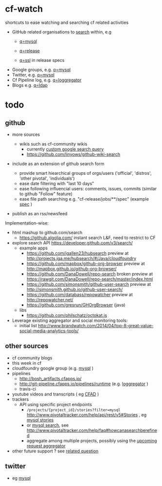 # cf-watch
shortcuts to ease watching and searching cf related activities 

* GitHub related organisations to [search](https://github.com/search/advanced?q=mysql+user%3Acloudfoundry+user%3Acloudfoundry-incubator+user%3Acloudfoundry-community+user%3Acloudfoundry-samples+user%3Apivotal-cf+user%3Acf-platform-eng+user%3APivotal-Field-Engineering+user%3Apivotalservices+user%3Apivotal-cf-workshop+user%3Apivotal-cf-experimental+user%3Acf-services+user%3Apcf-guides+user%3Apivotalsoftware+user%3Apivotal-cf-workshop+user%3APivotal-CF-Support+user%3Acfmobile+user%3Apivotal-lattice+user%3APivotal-Solutions+user%3Astarkandwayne+user%3AAltoros+user%3AActiveState+user%3ACloudCredo+user%3AIBM-Bluemix+user%3Aippontech+user%3Alogsearch+user%3Aspring+user%3Aspring-projects+user%3Aspring-guides+user%3Aspgreenberg+user%3Amstine+user%3Ajoshlong+user%3Amheath+user%3Ayoungm&ref=searchresults&type=Repositories&utf8=%E2%9C%93) within, e.g
   * [q=mysql](https://github.com/search?utf8=%E2%9C%93&q=mysql+user%3Acloudfoundry+user%3Acloudfoundry-incubator+user%3Acloudfoundry-community+user%3Acloudfoundry-samples+user%3Apivotal-cf+user%3Acf-platform-eng+user%3APivotal-Field-Engineering+user%3Apivotalservices+user%3Apivotal-cf-workshop+user%3Apivotal-cf-experimental+user%3Acf-services+user%3Apcf-guides+user%3Apivotalsoftware+user%3Apivotal-cf-workshop+user%3APivotal-CF-Support+user%3Acfmobile+user%3Apivotal-lattice+user%3APivotal-Solutions+user%3Astarkandwayne+user%3AAltoros+user%3AActiveState+user%3ACloudCredo+user%3AIBM-Bluemix+user%3Aippontech+user%3Alogsearch+user%3Aspring+user%3Aspring-projects+user%3Aspring-guides+user%3Aspgreenberg+user%3Amstine+user%3Ajoshlong+user%3Amheath+user%3Ayoungm&type=Repositories&ref=advsearch&l=)
   * [q=release](https://github.com/search?o=desc&q=release+user%3Acloudfoundry+user%3Acloudfoundry-incubator+user%3Acloudfoundry-community+user%3Acloudfoundry-samples+user%3Apivotal-cf+user%3Acf-platform-eng+user%3APivotal-Field-Engineering+user%3Apivotalservices+user%3Apivotal-cf-workshop+user%3Apivotal-cf-experimental+user%3Acf-services+user%3Apcf-guides+user%3Apivotalsoftware+user%3Apivotal-cf-workshop+user%3APivotal-CF-Support+user%3Acfmobile+user%3Apivotal-lattice+user%3APivotal-Solutions+user%3Astarkandwayne+user%3AAltoros+user%3AActiveState+user%3ACloudCredo+user%3AIBM-Bluemix+user%3Aippontech+user%3Alogsearch+user%3Aspring+user%3Aspring-projects+user%3Aspring-guides+user%3Aspgreenberg+user%3Amstine+user%3Ajoshlong+user%3Amheath+user%3Ayoungm&ref=searchresults&s=updated&type=Repositories&utf8=%E2%9C%93)

   * [q=ssl](https://github.com/search?utf8=%E2%9C%93&q=ssl+description+path%3Ajobs%2F+user%3Acloudfoundry+user%3Acloudfoundry-incubator+user%3Acloudfoundry-community+user%3Acloudfoundry-samples+user%3Apivotal-cf+user%3Acf-platform-eng+user%3APivotal-Field-Engineering+user%3Apivotalservices+user%3Apivotal-cf-workshop+user%3Apivotal-cf-experimental+user%3Acf-services+user%3Apcf-guides+user%3Apivotalsoftware+user%3Apivotal-cf-workshop+user%3APivotal-CF-Support+user%3Acfmobile+user%3Apivotal-lattice+user%3APivotal-Solutions+user%3Astarkandwayne+user%3AAltoros+user%3AActiveState+user%3ACloudCredo+user%3AIBM-Bluemix+user%3Aippontech+user%3Alogsearch+user%3Aspring+user%3Aspring-projects+user%3Aspring-guides+user%3Aspgreenberg+user%3Amstine+user%3Ajoshlong+user%3Amheath+user%3Ayoungm&type=Code&ref=searchresults) in release specs
* Google groups, e.g. [q=mysql](https://groups.google.com/a/cloudfoundry.org/forum/?fromgroups=#!topicsearch/mysql)
* Twitter, e.g. [q=mysql](https://twitter.com/search?q=mysql%20cloudfoundry&src=typd)
* Cf Pipeline log, e.g. [q=loggregator](https://www.google.fr/search?q=site:git-pipeline.cfapps.io+routing-api&ie=utf-8&oe=utf-8&gws_rd=cr&ei=QFcJVdXVA8u07gb__4DwBA#q=site:git-pipeline.cfapps.io+loggregator)
* Blogs e.g. [q=ldap](https://www.google.fr/search?q=ldap+site:blog.pivotal.io+OR+site:http://www.thisweekincf.com)   
# todo

## github

* more sources
  * wikis such as cf-community wikis
    * currently [custom google search query](https://github.com/cloudfoundry-community/cf-docs-contrib/wiki/Search)
    * https://github.com/linyows/github-wiki-search
    

* include as an extension of github search form
   * provide smart hiearchical groups of orgs/users ('official', 'distros', 'other pivotal', 'individuals')
   * ease date filtering with "last 10 days" 
   * ease following influencial users: comments, issues, commits (similar to github "Follow" feature)
   * ease file path searching e.g. "cf-release/jobs/**/spec" (example [spec](https://github.com/cloudfoundry/cf-release/blob/962d606ab8260f25af2c7ef335bd74b9e18a7169/jobs/login/spec#L28) )
* publish as an rss/newsfeed

Implementation-wise:
* html mashup to github.com/search
   * https://github.algolia.com/ instant search L&F, need to restrict to CF
* explore search API https://developer.github.com/v3/search/
   * example apps
     * https://github.com/jgallen23/hubsearch preview at http://projects.jga.me/hubsearch/#/Java/cloudfoundry
     * https://github.com/mapbox/github-org-browser preview at http://mapbox.github.io/github-org-browser/
     * https://github.com/DanaDowell/repo-search broken preview at https://rawgit.com/DanaDowell/repo-search/master/index.html
     * https://github.com/simonsmith/github-user-search preview at http://simonsmith.github.io/github-user-search/
     * https://github.com/databass/repowatcher preview at http://repowatcher.net/
     * https://github.com/gresrun/GHOrgBrowser (java)
   * libs
     * https://github.com/philschatz/octokat.js
* Leverage existing aggregator and social monitoring tools:
  *  initial list http://www.brandwatch.com/2014/04/top-8-great-value-social-media-analytics-tools/

## other sources

* cf community blogs
* this week in cf
* cloudfoundry google group (e.g. [mysql](https://groups.google.com/a/cloudfoundry.org/forum/?fromgroups=#!topicsearch/mysql) )
* pipelines
   * http://bosh_artifacts.cfapps.io/
   * http://git-pipeline.cfapps.io/pipelines/runtime (e.g. [loggregator](https://www.google.fr/search?q=site:git-pipeline.cfapps.io+routing-api&ie=utf-8&oe=utf-8&gws_rd=cr&ei=QFcJVdXVA8u07gb__4DwBA#q=site:git-pipeline.cfapps.io+loggregator) )
   * travis-ci
* youtube videos and transcripts ( eg [CFAD](https://www.youtube.com/api/timedtext?sparams=asr_langs%2Ccaps%2Cv%2Cexpire&expire=1426700408&caps=asr&hl=en-US&key=yttt1&signature=911C9CE963387B5FE74370C642A622094976AB2F.4D672E50A26B8815277CDE78B023039E3B150BFD&v=UQFU3tpWwiI&asr_langs=ru%2Ces%2Cnl%2Cpt%2Cko%2Cde%2Cit%2Cja%2Cen%2Cfr&type=track&lang=en&name&kind=asr&fmt=1) )
* trackers
  * API using specific project endpoints
     * ```/projects/{project_id}/stories?filter=mysql``` http://www.pivotaltracker.com/help/api/rest/v5#Stories , eg [mysql stories](https://www.pivotaltracker.com/services/v5/projects/969486/stories?filter=mysql) 
     * or [mysql search](https://www.pivotaltracker.com/services/v5/projects/969486/search?query=mysql), see  http://www.pivotaltracker.com/help/faq#howcanasearchberefined
     * aggregate among multiple projects, possibly using the [upcoming request aggregator](http://www.pivotaltracker.com/help/api/rest/v5#Request_Aggregator)
 * other future support ? see [related question](http://community.pivotaltracker.com/pivotal/topics/how-can-i-search-among-multiple-public-projects?rfm=1)
  

## twitter

 * eg [mysql](https://twitter.com/search?q=mysql%20cloudfoundry&src=typd)
